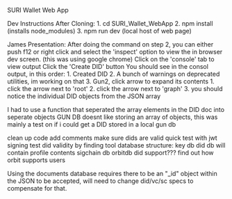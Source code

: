 SURI Wallet Web App

Dev Instructions After Cloning:
    1. cd SURI_Wallet_WebApp
    2. npm install (installs node_modules)
    3. npm run dev (local host of web page)

James Presentation:
    After doing the command on step 2, you 
    can either push f12 or right click and select 
    the 'inspect' option to view the in browser dev
    screen. (this was using google chrome)
    Click on the 'console' tab to view output
    Click the 'Create DID' button
    You should see in the consol output, in this order:
        1. Created DID
        2. A bunch of warnings on deprecated utilities, im working on that
        3. Gun2, click arrow to expand its contents
            1. click the arrow next to 'root'
            2. click the arrow next to 'graph'
            3. you should notice the individual DID objects from the JSON array

I had to use a function that seperated the array elements in the DID doc into seperate objects
GUN DB doesnt like storing an array of objects, this was mainly a test on if i could get a DID stored in a local gun db

clean up code
add comments
make sure dids are valid
    quick test with jwt signing 
    test did validity by finding tool
database structure:
    key db
    did db
        will contain profile contents
    sigchain db
orbitdb did support???
    find out how orbit supports users

Using the documents database requires there to be an "_id" object within the JSON to be accepted, will need to change did/vc/sc specs to compensate for that.
